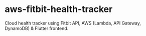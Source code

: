 # aws-fitbit-health-tracker
Cloud health tracker using Fitbit API, AWS (Lambda, API Gateway, DynamoDB) &amp; Flutter frontend.
